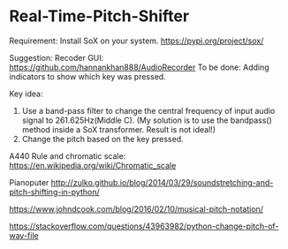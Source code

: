 # Real-Time-Pitch-Shifter

Requirement:
Install SoX on your system.
https://pypi.org/project/sox/

Suggestion:
Recoder GUI: https://github.com/hannankhan888/AudioRecorder
To be done: Adding indicators to show which key was pressed.

Key idea:
1. Use a band-pass filter to change the central frequency of input audio signal to 261.625Hz(Middle C). 
(My solution is to use the bandpass() method inside a SoX transformer. Result is not ideal!)
2. Change the pitch based on the key pressed.

A440 Rule and chromatic scale:  
https://en.wikipedia.org/wiki/Chromatic_scale

Pianoputer
http://zulko.github.io/blog/2014/03/29/soundstretching-and-pitch-shifting-in-python/

https://www.johndcook.com/blog/2016/02/10/musical-pitch-notation/

https://stackoverflow.com/questions/43963982/python-change-pitch-of-wav-file
